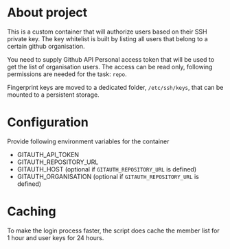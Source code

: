 # About project

This is a custom container that will authorize users based on their SSH private key. The key whitelist is built by listing all users that belong to a certain github organisation. 

You need to supply Github API Personal access token that will be used to get the list of organisation users. The access can be read only, following permissions are needed for the task: `repo`.

Fingerprint keys are moved to a dedicated folder, `/etc/ssh/keys`, that can be mounted to a persistent storage. 

# Configuration

Provide following environment variables for the container
 - GITAUTH_API_TOKEN
 - GITAUTH_REPOSITORY_URL
 - GITAUTH_HOST (optional if `GITAUTH_REPOSITORY_URL` is defined) 
 - GITAUTH_ORGANISATION (optional if `GITAUTH_REPOSITORY_URL` is defined)

# Caching

To make the login process faster, the script does cache the member list for 1 hour and user keys for 24 hours.
